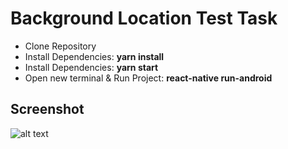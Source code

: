 # Background Location Test Task

- Clone Repository
- Install Dependencies: **yarn install**
- Install Dependencies: **yarn start**
- Open new terminal & Run Project: **react-native run-android**

## Screenshot
![alt text](https://i.imgur.com/bZCq6ve.png)